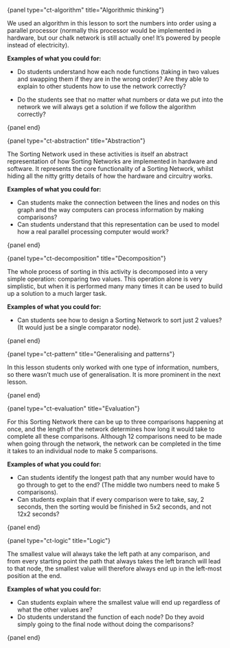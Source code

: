 {panel type="ct-algorithm" title="Algorithmic thinking"}

We used an algorithm in this lesson to sort the numbers into order using a
parallel processor (normally this processor would be implemented in hardware,
but our chalk network is still actually one!
It’s powered by people instead of electricity).

**Examples of what you could for:**

-   Do students understand how each node functions (taking in two values and
    swapping them if they are in the wrong order)?
    Are they able to explain to other students how to use the network
    correctly?

-   Do the students see that no matter what numbers or data we put into the
    network we will always get a solution if we follow the algorithm correctly?

{panel end}

{panel type="ct-abstraction" title="Abstraction"}

The Sorting Network used in these activities is itself an abstract
representation of how Sorting Networks are implemented in hardware and
software.
It represents the core functionality of a Sorting Network, whilst hiding all
the nitty gritty details of how the hardware and circuitry works.

**Examples of what you could for:**

-   Can students make the connection between the lines and nodes on this graph
    and the way computers can process information by making comparisons?
-   Can students understand that this representation can be used to model how a
    real parallel processing computer would work?

{panel end}

{panel type="ct-decomposition" title="Decomposition"}

The whole process of sorting in this activity is decomposed into a very simple
operation: comparing two values.
This operation alone is very simplistic, but when it is performed many many
times it can be used to build up a solution to a much larger task.

**Examples of what you could for:**

-   Can students see how to design a Sorting Network to sort just 2 values?
    (It would just be a single comparator node).

{panel end}

{panel type="ct-pattern" title="Generalising and patterns"}

In this lesson students only worked with one type of information, numbers, so
there wasn’t much use of generalisation.
It is more prominent in the next lesson.

{panel end}

{panel type="ct-evaluation" title="Evaluation"}

For this Sorting Network there can be up to three comparisons happening at
once, and the length of the network determines how long it would take to
complete all these comparisons.
Although 12 comparisons need to be made when going through the network, the
network can be completed in the time it takes to an individual node to make 5
comparisons.

**Examples of what you could for:**

-   Can students identify the longest path that any number would have to go
    through to get to the end?
    (The middle two numbers need to make 5 comparisons).
-   Can students explain that if every comparison were to take, say, 2 seconds,
    then the sorting would be finished in 5x2 seconds, and not 12x2 seconds?

{panel end}

{panel type="ct-logic" title="Logic"}

The smallest value will always take the left path at any comparison, and from
every starting point the path that always takes the left branch will lead to
that node, the smallest value will therefore always end up in the left-most
position at the end.

**Examples of what you could for:**

-   Can students explain where the smallest value will end up regardless of
    what the other values are?
-   Do students understand the function of each node?
    Do they avoid simply going to the final node without doing the comparisons?

{panel end}
